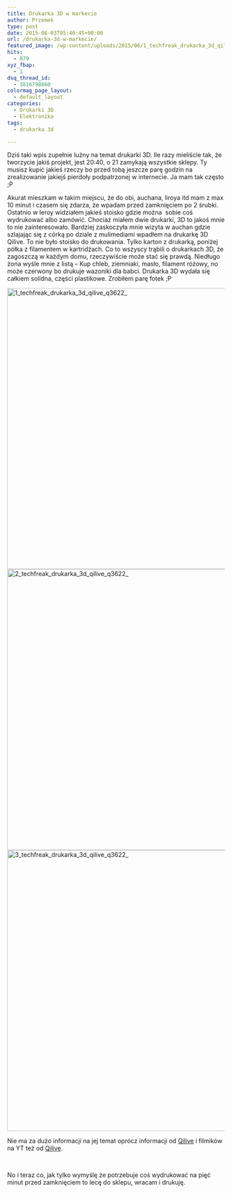 ```yaml
---
title: Drukarka 3D w markecie
author: Przemek
type: post
date: 2015-06-03T05:40:45+00:00
url: /drukarka-3d-w-markecie/
featured_image: /wp-content/uploads/2015/06/1_techfreak_drukarka_3d_qilive_q3622_-624x468.jpg
hits:
  - 879
xyz_fbap:
  - 1
dsq_thread_id:
  - 3816798860
colormag_page_layout:
  - default_layout
categories:
  - Drukarki 3D
  - Elektronika
tags:
  - drukarka 3d

---
```

Dziś taki wpis zupełnie luźny na temat drukarki 3D. Ile razy mieliście tak, że tworzycie jakiś projekt, jest 20:40, o 21 zamykają wszystkie sklepy. Ty musisz kupić jakieś rzeczy bo przed tobą jeszcze parę godzin na zrealizowanie jakiejś pierdoły podpatrzonej w internecie. Ja mam tak często ;P

<!--more-->

Akurat mieszkam w takim miejscu, że do obi, auchana, liroya itd mam z max 10 minut i czasem się zdarza, że wpadam przed zamknięciem po 2 śrubki. Ostatnio w leroy widziałem jakieś stoisko gdzie można  sobie coś wydrukować albo zamówić. Chociaż miałem dwie drukarki, 3D to jakoś mnie to nie zainteresowało. Bardziej zaskoczyła mnie wizyta w auchan gdzie szlajając się z córką po dziale z mulimediami wpadłem na drukarkę 3D Qilive. To nie było stoisko do drukowania. Tylko karton z drukarką, poniżej półka z filamentem w kartridżach. Co to wszyscy trąbili o drukarkach 3D, że zagoszczą w każdym domu, rzeczywiście może stać się prawdą. Niedługo żona wyśle mnie z listą &#8211; Kup chleb, ziemniaki, masło, filament różowy, no może czerwony bo drukuje wazoniki dla babci. Drukarka 3D wydała się całkiem solidna, części plastikowe. Zrobiłem parę fotek ;P

<a href="http://techfreak.pl/drukarka-3d-w-markecie/1_techfreak_drukarka_3d_qilive_q3622_/" rel="attachment wp-att-9650"><img class="aligncenter size-full wp-image-9650" src="http://techfreak.pl/wp-content/uploads/2015/06/1_techfreak_drukarka_3d_qilive_q3622_.jpg" alt="1_techfreak_drukarka_3d_qilive_q3622_" width="1000" height="650" /></a> <a href="http://techfreak.pl/drukarka-3d-w-markecie/2_techfreak_drukarka_3d_qilive_q3622_/" rel="attachment wp-att-9651"><img class="aligncenter size-full wp-image-9651" src="http://techfreak.pl/wp-content/uploads/2015/06/2_techfreak_drukarka_3d_qilive_q3622_.jpg" alt="2_techfreak_drukarka_3d_qilive_q3622_" width="1000" height="650" /></a> <a href="http://techfreak.pl/drukarka-3d-w-markecie/3_techfreak_drukarka_3d_qilive_q3622_/" rel="attachment wp-att-9652"><img class="aligncenter size-full wp-image-9652" src="http://techfreak.pl/wp-content/uploads/2015/06/3_techfreak_drukarka_3d_qilive_q3622_.jpg" alt="3_techfreak_drukarka_3d_qilive_q3622_" width="1000" height="650" /></a>

Nie ma za dużo informacji na jej temat oprócz informacji od [Qilive][1] i filmików na YT też od [Qilive][1].



&nbsp;

No i teraz co, jak tylko wymyślę że potrzebuje coś wydrukować na pięć minut przed zamknięciem to lecę do sklepu, wracam i drukuję.

 [1]: http://www.qilive.com/produit/imprimante-3d